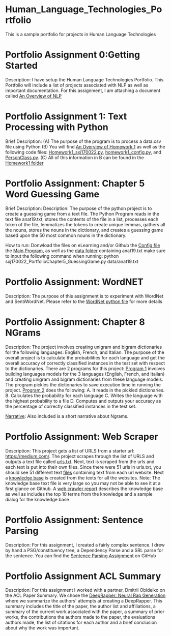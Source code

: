 # Human_Language_Technologies_Portfolio
This is a sample portfolio for projects in Human Language Technologies

# Portfolio Assignment 0:Getting Started
Description: I have setup the Human Language Technologies Portfolio. This Portfolio will include a list of projects associated with NLP as well as important documentation.
For this assignment, I am attaching a document called
[An Overview of NLP](https://github.com/surajjanakiraman/Human_Language_Technologies_Portfolio/blob/main/sxj170022PortfolioAssignment0GettingStarted/sxj170022An%20Overview%20of%20NLP.pdf)


# Portfolio Assignment 1: Text Processing with Python
Brief Description:
(A) The purpose of the program is to process a data.csv file using
Python
(B) You will find [An Overview of Homework 1](https://github.com/surajjanakiraman/Human_Language_Technologies_Portfolio/blob/main/sxj170022PortfolioAssignment1/Overview%20of%20Homework1.txt) as well as
the following code files: [Homework1_sxj170022.py](https://github.com/surajjanakiraman/Human_Language_Technologies_Portfolio/blob/main/sxj170022PortfolioAssignment1/Homework1_sxj170022.py), [homework1_config.py](https://github.com/surajjanakiraman/Human_Language_Technologies_Portfolio/blob/main/sxj170022PortfolioAssignment1/homework1_config.py), and [PersonClass.py](https://github.com/surajjanakiraman/Human_Language_Technologies_Portfolio/blob/main/sxj170022PortfolioAssignment1/PersonClass.py).
(C) All of this information in B can be found in the [Homework1 folder](https://github.com/surajjanakiraman/Human_Language_Technologies_Portfolio/tree/main/sxj170022PortfolioAssignment1)


# Portfolio Assignment: Chapter 5 Word Guessing Game
Brief Description:
Description: The purpose of the python project is to create a guessing game from a text file. The Python Program reads in the text file anat19.txt, stores the contents of the file in a list,
 processes each token of the file, lemmatizes the tokens to create unique lemmas, gathers all the nouns,
stores the nouns in the dictionary, and creates a guessing game based upon the 50 most common nouns in the dictionary.

How to run: Donwload the files on eLearning and/or Github the
[Config file](https://github.com/surajjanakiraman/Human_Language_Technologies_Portfolio/blob/main/sxj170022_PortfolioChapter5_GuessingGame/PortfolioChapter5_GuessingGame_config.py)
the [Main Program](https://github.com/surajjanakiraman/Human_Language_Technologies_Portfolio/blob/main/sxj170022_PortfolioChapter5_GuessingGame/sxj170022_PortfolioChapter5_GuessingGame.py), as well as the [data folder](https://github.com/surajjanakiraman/Human_Language_Technologies_Portfolio/tree/main/sxj170022_PortfolioChapter5_GuessingGame/data) containing anat19.txt
 make sure to input the following command when running:
 python sxj170022_PortfolioChapter5_GuessingGame.py data/anat19.txt

# Portfolio Assignment: WordNET
Description: The purpose of this assignment is to experiment with
WordNet and SentiWordNet.
Please refer to the [WordNet python file](https://github.com/surajjanakiraman/Human_Language_Technologies_Portfolio/blob/main/sxj170022_AssignmentWordnet.ipynb) for more details

# Portfolio Assignment: Chapter 8 NGrams
Description: The project involves creating unigram and bigram dictionaries for the following languages: English, French, and Italian. The purpose of the overall project is to calculate the probabilities for each language and get the overall accuracy of correctly classified instances in the test set with respect to the dictionaries.
There are 2 programs for this project:
[Program 1](https://github.com/surajjanakiraman/Human_Language_Technologies_Portfolio/blob/main/sxj170022_PortfolioAssignment_NGrams/program1.py) involves building languages models for the 3 languages (English, French, and Italian) and creating unigram and bigram dictionaries from these language models. The program pickles the dictionaries to save execution time in running the project.
[Program 2](https://github.com/surajjanakiraman/Human_Language_Technologies_Portfolio/blob/main/sxj170022_PortfolioAssignment_NGrams/program2.py) does the following:
 A. It reads in the pickled dictionaries.
 B. Calculates the probability for each language
 C. Writes the language with the highest probability to a file
 D. Computes and outputs your accuracy as the percentage of correctly classified instances in the test set.

 [Narrative](https://github.com/surajjanakiraman/Human_Language_Technologies_Portfolio/blob/main/sxj170022_PortfolioAssignment_NGrams/Ngrams.pdf): Also included is a short narrative about Ngrams.


# Portfolio Assignment: Web Scraper
Description: This project gets a list of URLS from a starter url:
 https://medium.com/. The project scrapes through the list of URLS and outputs a text file called [urls.txt](https://github.com/surajjanakiraman/Human_Language_Technologies_Portfolio/blob/main/sxj170022_PortfolioAssignment_WebScraper/Web_scraper/urls.txt). Next, text is scraped from the urls and each text is put into their own files. Since there were 51 urls in urls.txt, you should see 51 different text [files](https://github.com/surajjanakiraman/Human_Language_Technologies_Portfolio/tree/main/sxj170022_PortfolioAssignment_WebScraper/Web_scraper/files) containing text from each url website.
Next a [knowledge base](https://github.com/surajjanakiraman/Human_Language_Technologies_Portfolio/blob/main/sxj170022_PortfolioAssignment_WebScraper/Web_scraper/knowledge_base.txt) is created from the texts for all the websites. Note: The knowledge base text file is very large so you may not be able to see it at a first glance on Github.
A [web crawler report](https://github.com/surajjanakiraman/Human_Language_Technologies_Portfolio/blob/main/sxj170022_PortfolioAssignment_WebScraper/Web_crawler_Report.docx) describes the knowledge base as well as includes the top 10 terms from the knowledge and a sample dialog for the knowledge base


# Portfolio Assignment: Sentence Parsing
Description: For this assignment, I created a fairly complex sentence.  I drew by hand a PSG/constituency tree, a Dependency Parse and a SRL parse for the sentence. You can find the [Sentence Parsing Assignment](https://github.com/surajjanakiraman/Human_Language_Technologies_Portfolio/blob/main/sxj170022_Sentence%20Parsing%20Assignment/sxj170022_SentenceParsingAssignment.pdf) on GitHub

# Portfolio Assignment ACL Summary
Description: For this assignment I worked with a partner, Dmitrii Obideiko on the ACL Paper Summary. We chose the [DeepRapper: Neural Rap Generation](https://github.com/surajjanakiraman/Human_Language_Technologies_Portfolio/blob/main/sxj170022_Portfolio%20ACL%20Paper%20Summary/Portfolio%20ACL%20Paper%20Summary.docx) where we summarize the authors' attempts at creating a DeepRapper. This summary includes the title of the paper, the author list and affiliations, a summary of the current work associated with the paper, a summary of prior works, the contributions the authors made to the paper, the evaluations authors made, the list of citations for each author and a brief conclusion about why the work was important. 
